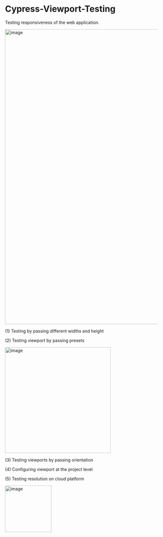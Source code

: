 # Cypress-Viewport-Testing


Testing responsiveness of the web application.



<img width="970" alt="image" src="https://github.com/Anshita-Bhasin/Cypress-Viewport-Testing/assets/10338077/43ddd4fd-b863-4063-adf6-a92c5c991271">


(1) Testing by passing different widths and height


(2) Testing viewport by passing presets

<img width="348" alt="image" src="https://github.com/Anshita-Bhasin/Cypress-Viewport-Testing/assets/10338077/dbf35b35-332d-4961-b133-5d8b48db2bf0">



(3) Testing viewports by passing orientation


(4) Configuring viewport at the project level



(5) Testing resolution on cloud platform 

<img width="153" alt="image" src="https://github.com/Anshita-Bhasin/Cypress-Viewport-Testing/assets/10338077/a832df89-0d5e-4d55-9012-9ae97aa9da28">

